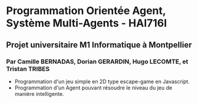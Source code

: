 # Programmation Orientée Agent, Système Multi-Agents - HAI716I
## Projet universitaire M1 Informatique à Montpellier
### Par Camille BERNADAS, Dorian GERARDIN, Hugo LECOMTE, et Tristan TRIBES

* Programmation d'un jeu simple en 2D type escape-game en Javascript.
* Programmation d'un Agent pouvant résoudre le niveau du jeu de manière intelligente.
